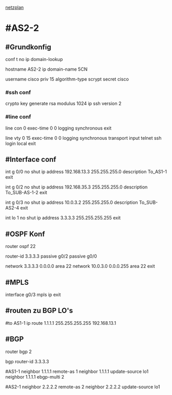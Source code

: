 [netzplan](../angabe/netzplan.md)
# #AS2-2

## #Grundkonfig
conf t
no ip domain-lookup

hostname AS2-2
ip domain-name 5CN

username cisco priv 15 algorithm-type scrypt secret cisco

### #ssh conf
crypto key generate rsa modulus 1024
ip ssh version 2


### #line conf

line con 0 
exec-time 0 0
logging synchronous
exit

line vty 0 15
exec-time 0 0
logging synchronous
transport input telnet ssh
login local
exit


## #Interface conf

int g 0/0
no shut
ip address 192.168.13.3 255.255.255.0
description To_AS1-1
exit

int g 0/2
no shut
ip address 192.168.35.3 255.255.255.0
description To_SUB-AS-1-2
exit

int g 0/3
no shut
ip address 10.0.3.2 255.255.255.0
description To_SUB-AS2-4
exit

int lo 1
no shut
ip address 3.3.3.3 255.255.255.255
exit




## #OSPF Konf

router ospf 22

router-id 3.3.3.3 
passive g0/2
passive g0/0

network 3.3.3.3 0.0.0.0 area 22
network 10.0.3.0 0.0.0.255 area 22
exit


## #MPLS
interface g0/3
mpls ip
exit


## #routen zu BGP LO's

#to AS1-1
ip route 1.1.1.1 255.255.255.255 192.168.13.1


## #BGP
router bgp 2

bgp router-id 3.3.3.3

#AS1-1
neighbor 1.1.1.1 remote-as 1
neighbor 1.1.1.1 update-source lo1
neighbor 1.1.1.1 ebgp-multi 2

#AS2-1
neighbor 2.2.2.2 remote-as 2
neighbor 2.2.2.2 update-source lo1

